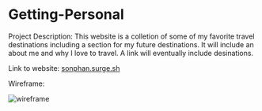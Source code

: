 # Getting-Personal

Project Description:
This website is a colletion of some of my favorite travel destinations including a section for my future destinations.
It will include an about me and why I love to travel. A link will eventually include desinations.

Link to website: [sonphan.surge.sh](sonphan.surge.sh)

Wireframe:

![wireframe](https://user-images.githubusercontent.com/36240410/43988507-3eea04b6-9cf4-11e8-9b8c-2e8b7aa11175.jpg)
